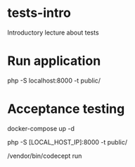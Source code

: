 # tests-intro
Introductory lecture about tests


# Run application

php -S  localhost:8000 -t public/

# Acceptance testing 

docker-compose up -d

php -S [LOCAL_HOST_IP]:8000 -t public/

/vendor/bin/codecept run